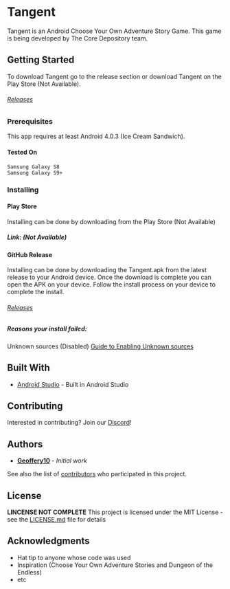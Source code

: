 # Tangent

Tangent is an Android Choose Your Own Adventure Story Game.
This game is being developed by The Core Depository team.

## Getting Started

To download Tangent go to the release section or download Tangent on the Play Store (Not Available).
###### [Releases](https://github.com/Geoffery10/Tangent/releases)

### Prerequisites

This app requires at least Android 4.0.3 (Ice Cream Sandwich).

#### Tested On
```
Samsung Galaxy S8
Samsung Galaxy S9+
```

### Installing

#### Play Store

Installing can be done by downloading from the Play Store (Not Available)
##### Link: (Not Available)
  
#### GitHub Release 

Installing can be done by downloading the Tangent.apk from the latest release to your Android device. Once the download is complete you can open the APK on your device. Follow the install process on your device to complete the install. 

###### [Releases](https://github.com/Geoffery10/Tangent/releases)

##### Reasons your install failed: 

Unknown sources (Disabled)
  [Guide to Enabling Unknown sources](https://www.cnet.com/how-to/how-to-install-apps-outside-of-google-play/)

## Built With

* [Android Studio](https://developer.android.com/studio) - Built in Android Studio

## Contributing

Interested in contributing? Join our [Discord](https://discord.gg/yh7E5S3)! 


## Authors

* **[Geoffery10](https://github.com/Geoffery10)** - *Initial work* 

See also the list of [contributors](https://github.com/Geoffery10/Tangent/blob/master/contributors.md) who participated in this project.

## License

**LINCENSE NOT COMPLETE**
This project is licensed under the MIT License - see the [LICENSE.md](LICENSE.md) file for details

## Acknowledgments

* Hat tip to anyone whose code was used
* Inspiration (Choose Your Own Adventure Stories and Dungeon of the Endless)
* etc
